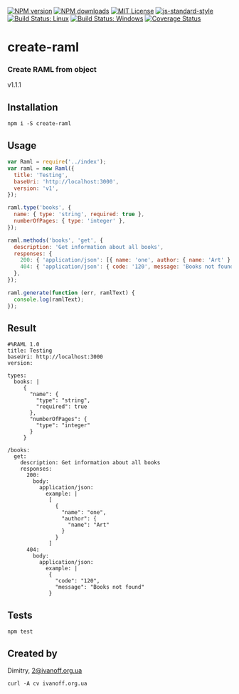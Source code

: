 
[![NPM version][npm-version-image]][npm-url]
[![NPM downloads][npm-downloads-image]][npm-url]
[![MIT License][license-image]][license-url]
[![js-standard-style][standard-style-image]][standard-style-url]
[![Build Status: Linux][travis-image]][travis-url]
[![Build Status: Windows][appveyor-image]][appveyor-url]
[![Coverage Status][coveralls-image]][coveralls-url]


# create-raml

### Create RAML from object

 v1.1.1


## Installation
```npm i -S create-raml```


## Usage

```javascript
var Raml = require('../index');
var raml = new Raml({
  title: 'Testing',
  baseUri: 'http://localhost:3000',
  version: 'v1',
});

raml.type('books', {
  name: { type: 'string', required: true },
  numberOfPages: { type: 'integer' },
});

raml.methods('books', 'get', {
  description: 'Get information about all books',
  responses: {
    200: { 'application/json': [{ name: 'one', author: { name: 'Art' } }] },
    404: { 'application/json': { code: '120', message: 'Books not found' } },
  },
});

raml.generate(function (err, ramlText) {
  console.log(ramlText);
});
```


## Result

```
#%RAML 1.0
title: Testing
baseUri: http://localhost:3000
version: 

types:
  books: |
     {
       "name": {
         "type": "string",
         "required": true
       },
       "numberOfPages": {
         "type": "integer"
       }
     }

/books:
  get:
    description: Get information about all books
    responses:
      200:
        body:
          application/json:
            example: |
             [
               {
                 "name": "one",
                 "author": {
                   "name": "Art"
                 }
               }
             ]
      404:
        body:
          application/json:
            example: |
             {
               "code": "120",
               "message": "Books not found"
             }
```

## Tests

```npm test```


## Created by

Dimitry, 2@ivanoff.org.ua

```curl -A cv ivanoff.org.ua```


[license-image]: http://img.shields.io/badge/license-MIT-blue.svg?style=flat
[license-url]: LICENSE

[standard-style-image]: https://img.shields.io/badge/code%20style-airbnb-blue.svg?style=flat
[standard-style-url]: https://github.com/airbnb/javascript

[npm-url]: https://npmjs.org/package/create-raml
[npm-version-image]: http://img.shields.io/npm/v/create-raml.svg?style=flat
[npm-downloads-image]: http://img.shields.io/npm/dm/create-raml.svg?style=flat

[travis-url]: https://travis-ci.org/ivanoff/create-raml
[travis-image]: https://travis-ci.org/ivanoff/create-raml.svg?branch=master

[appveyor-url]: https://ci.appveyor.com/project/ivanoff/create-raml/branch/master
[appveyor-image]: https://ci.appveyor.com/api/projects/status/lp3nhnam1eyyqh33/branch/master?svg=true

[coveralls-url]: https://coveralls.io/github/ivanoff/create-raml
[coveralls-image]: https://coveralls.io/repos/github/ivanoff/create-raml/badge.svg
